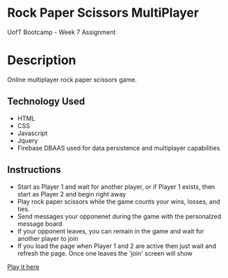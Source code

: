 # Rock Paper Scissors MultiPlayer
UofT Bootcamp - Week 7 Assignment

# Description
Online multiplayer rock paper scissors game. 

## Technology Used
* HTML
* CSS
* Javascript
* Jquery
* Firebase DBAAS used for data persistence and multiplayer capabilities

## Instructions
* Start as Player 1 and wait for another player, or if Player 1 exists, then start as Player 2 and begin right away 
* Play rock paper scissors while the game counts your wins, losses, and ties. 
* Send messages your opponenet during the game with the personalzed message board
* If your opponent leaves, you can remain in the game and wait for another player to join 
* If you load the page when Player 1 and 2 are active then just wait and refresh the page. Once one leaves the 'join' screen will show
 
[Play it here]( https://davidlapadula.github.io/RPS-Multiplayer/)